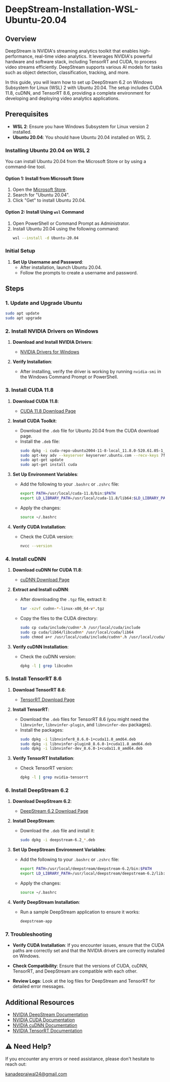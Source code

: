 # DeepStream-Installation-WSL-Ubuntu-20.04

## Overview

DeepStream is NVIDIA's streaming analytics toolkit that enables high-performance, real-time video analytics. It leverages NVIDIA's powerful hardware and software stack, including TensorRT and CUDA, to process video streams efficiently. DeepStream supports various AI models for tasks such as object detection, classification, tracking, and more.

In this guide, you will learn how to set up DeepStream 6.2 on Windows Subsystem for Linux (WSL) 2 with Ubuntu 20.04. The setup includes CUDA 11.8, cuDNN, and TensorRT 8.6, providing a complete environment for developing and deploying video analytics applications.

## Prerequisites

- **WSL 2**: Ensure you have Windows Subsystem for Linux version 2 installed.
- **Ubuntu 20.04**: You should have Ubuntu 20.04 installed on WSL 2.

### Installing Ubuntu 20.04 on WSL 2

You can install Ubuntu 20.04 from the Microsoft Store or by using a command-line tool.

#### Option 1: Install from Microsoft Store

1. Open the [Microsoft Store](https://www.microsoft.com/store/productId/9N9TNGVNDL3Q).
2. Search for "Ubuntu 20.04".
3. Click "Get" to install Ubuntu 20.04.

#### Option 2: Install Using `wsl` Command

1. Open PowerShell or Command Prompt as Administrator.
2. Install Ubuntu 20.04 using the following command:
   ```bash
   wsl --install -d Ubuntu-20.04
   ```

### Initial Setup

1. **Set Up Username and Password**:
   - After installation, launch Ubuntu 20.04.
   - Follow the prompts to create a username and password.

## Steps

### 1. Update and Upgrade Ubuntu

```bash
sudo apt update
sudo apt upgrade
```

### 2. Install NVIDIA Drivers on Windows

1. **Download and Install NVIDIA Drivers**: 
   - [NVIDIA Drivers for Windows](https://www.nvidia.com/Download/index.aspx)

2. **Verify Installation**:
   - After installing, verify the driver is working by running `nvidia-smi` in the Windows Command Prompt or PowerShell.

### 3. Install CUDA 11.8

1. **Download CUDA 11.8**:
   - [CUDA 11.8 Download Page](https://developer.nvidia.com/cuda-11-8-0-download-archive)

2. **Install CUDA Toolkit**:
   - Download the `.deb` file for Ubuntu 20.04 from the CUDA download page.
   - Install the `.deb` file:
     ```bash
     sudo dpkg -i cuda-repo-ubuntu2004-11-8-local_11.8.0-520.61.05-1_amd64.deb
     sudo apt-key adv --keyserver keyserver.ubuntu.com --recv-keys 7fa2af80
     sudo apt-get update
     sudo apt-get install cuda
     ```

3. **Set Up Environment Variables**:
   - Add the following to your `.bashrc` or `.zshrc` file:
     ```bash
     export PATH=/usr/local/cuda-11.8/bin:$PATH
     export LD_LIBRARY_PATH=/usr/local/cuda-11.8/lib64:$LD_LIBRARY_PATH
     ```

   - Apply the changes:
     ```bash
     source ~/.bashrc
     ```

4. **Verify CUDA Installation**:
   - Check the CUDA version:
     ```bash
     nvcc --version
     ```

### 4. Install cuDNN

1. **Download cuDNN for CUDA 11.8**:
   - [cuDNN Download Page](https://developer.nvidia.com/rdp/cudnn-download)

2. **Extract and Install cuDNN**:
   - After downloading the `.tgz` file, extract it:
     ```bash
     tar -xzvf cudnn-*-linux-x86_64-v*.tgz
     ```

   - Copy the files to the CUDA directory:
     ```bash
     sudo cp cuda/include/cudnn*.h /usr/local/cuda/include
     sudo cp cuda/lib64/libcudnn* /usr/local/cuda/lib64
     sudo chmod a+r /usr/local/cuda/include/cudnn*.h /usr/local/cuda/lib64/libcudnn*
     ```

3. **Verify cuDNN Installation**:
   - Check the cuDNN version:
     ```bash
     dpkg -l | grep libcudnn
     ```

### 5. Install TensorRT 8.6

1. **Download TensorRT 8.6**:
   - [TensorRT Download Page](https://developer.nvidia.com/nvidia-tensorrt-download)

2. **Install TensorRT**:
   - Download the `.deb` files for TensorRT 8.6 (you might need the `libnvinfer`, `libnvinfer-plugin`, and `libnvinfer-dev` packages).
   - Install the packages:
     ```bash
     sudo dpkg -i libnvinfer8_8.6.0-1+cuda11.8_amd64.deb
     sudo dpkg -i libnvinfer-plugin8_8.6.0-1+cuda11.8_amd64.deb
     sudo dpkg -i libnvinfer-dev_8.6.0-1+cuda11.8_amd64.deb
     ```

3. **Verify TensorRT Installation**:
   - Check TensorRT version:
     ```bash
     dpkg -l | grep nvidia-tensorrt
     ```

### 6. Install DeepStream 6.2

1. **Download DeepStream 6.2**:
   - [DeepStream 6.2 Download Page](https://developer.nvidia.com/deepstream-sdk-download)

2. **Install DeepStream**:
   - Download the `.deb` file and install it:
     ```bash
     sudo dpkg -i deepstream-6.2_*.deb
     ```

3. **Set Up DeepStream Environment Variables**:
   - Add the following to your `.bashrc` or `.zshrc` file:
     ```bash
     export PATH=/usr/local/deepstream/deepstream-6.2/bin:$PATH
     export LD_LIBRARY_PATH=/usr/local/deepstream/deepstream-6.2/lib:$LD_LIBRARY_PATH
     ```

   - Apply the changes:
     ```bash
     source ~/.bashrc
     ```

4. **Verify DeepStream Installation**:
   - Run a sample DeepStream application to ensure it works:
     ```bash
     deepstream-app
     ```

### 7. Troubleshooting

- **Verify CUDA Installation**:
  If you encounter issues, ensure that the CUDA paths are correctly set and that the NVIDIA drivers are correctly installed on Windows.

- **Check Compatibility**:
  Ensure that the versions of CUDA, cuDNN, TensorRT, and DeepStream are compatible with each other.

- **Review Logs**:
  Look at the log files for DeepStream and TensorRT for detailed error messages.

## Additional Resources

- [NVIDIA DeepStream Documentation](https://docs.nvidia.com/metropolis/deepstream/dev-guide/text/)
- [NVIDIA CUDA Documentation](https://docs.nvidia.com/cuda/)
- [NVIDIA cuDNN Documentation](https://docs.nvidia.com/deeplearning/cudnn/)
- [NVIDIA TensorRT Documentation](https://docs.nvidia.com/deeplearning/tensorrt/)


<html>
<body>
    <div class="container">
        <h2><span class="emoji">⚠️</span> Need Help?</h2>
        <p>If you encounter any errors or need assistance, please don't hesitate to reach out:</p>
        <p><a href="mailto:kanadeprajwal24@gmail.com" class="email">kanadeprajwal24@gmail.com</a></p>
    </div>
</body>
</html>
